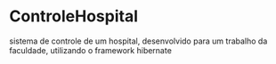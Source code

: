 # ControleHospital

sistema de controle de um hospital, desenvolvido para um trabalho da faculdade, utilizando o framework hibernate